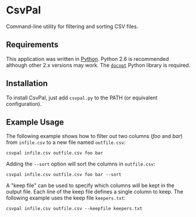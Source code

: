 CsvPal
======
Command-line utility for filtering and sorting CSV files.

## Requirements
This application was written in [Python](http://python.org/). Python 2.6 is recommended although other 2.x versions may work. The [`docopt`](http://docopt.org/) Python library is required.

## Installation
To install CsvPal, just add `csvpal.py` to the PATH (or equivalent configuration).

## Example Usage
The following example shows how to filter out two columns (_foo_ and _bar_) from `infile.csv` to a new file named `outfile.csv`:

    csvpal infile.csv outfile.csv foo bar

Adding the `--sort` option will sort the columns in `outfile.csv`:

    csvpal infile.csv outfile.csv foo bar --sort

A "keep file" can be used to specify which columns will be kept in the output file. Each line of the keep file defines a single column to keep. The following example uses the keep file `keepers.txt`:

    csvpal infile.csv outfile.csv --keepfile keepers.txt
